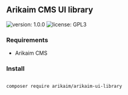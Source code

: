 ## Arikaim CMS UI library
![version: 1.0.0](https://img.shields.io/github/release/arikaim/arikaim-ui-library.svg)
![license: GPL3](https://img.shields.io/badge/License-GPLv3-blue.svg)
   
### Requirements 
  * Arikaim CMS

### Install
```bash

composer require arikaim/arikaim-ui-library

```
